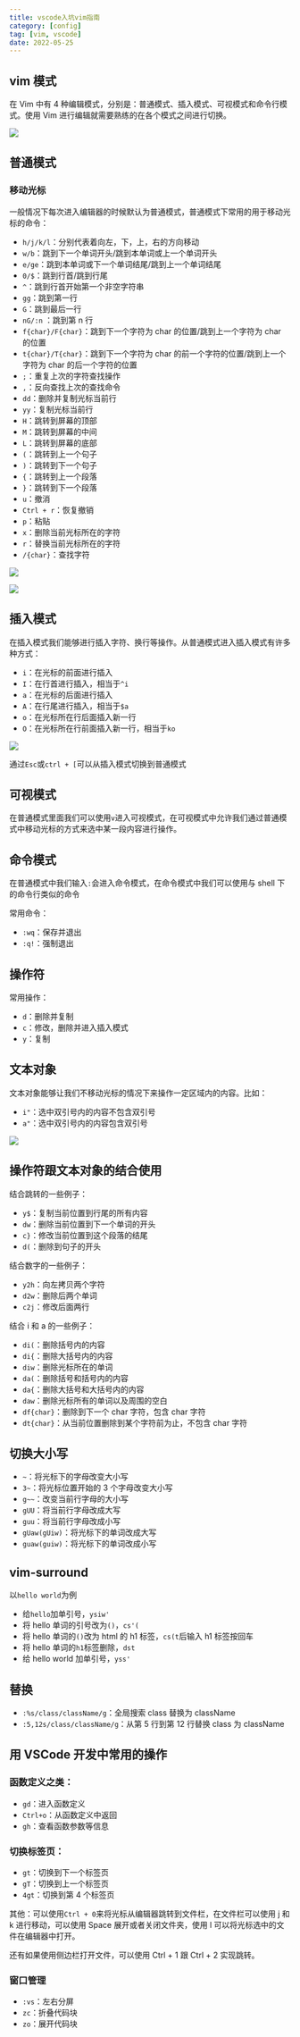```yaml
---
title: vscode入坑vim指南
category: [config]
tag: [vim, vscode]
date: 2022-05-25
---
```


## vim 模式

在 Vim 中有 4 种编辑模式，分别是：普通模式、插入模式、可视模式和命令行模式。使用 Vim 进行编辑就需要熟练的在各个模式之间进行切换。

![](./20220525/2022-05-25-13-48-06.png)

## 普通模式

### 移动光标

一般情况下每次进入编辑器的时候默认为普通模式，普通模式下常用的用于移动光标的命令：

- `h/j/k/l`：分别代表着向左，下，上，右的方向移动
- `w/b`：跳到下一个单词开头/跳到本单词或上一个单词开头
- `e/ge`：跳到本单词或下一个单词结尾/跳到上一个单词结尾
- `0/$`：跳到行首/跳到行尾
- `^`：跳到行首开始第一个非空字符串
- `gg`：跳到第一行
- `G`：跳到最后一行
- `nG/:n` ：跳到第 n 行
- `f{char}/F{char}`：跳到下一个字符为 char 的位置/跳到上一个字符为 char 的位置
- `t{char}/T{char}`：跳到下一个字符为 char 的前一个字符的位置/跳到上一个字符为 char 的后一个字符的位置
- `;`：重复上次的字符查找操作
- `,`：反向查找上次的查找命令
- `dd`：删除并复制光标当前行
- `yy`：复制光标当前行
- `H`：跳转到屏幕的顶部
- `M`：跳转到屏幕的中间
- `L`：跳转到屏幕的底部
- `(`：跳转到上一个句子
- `)`：跳转到下一个句子
- `{`：跳转到上一个段落
- `}`：跳转到下一个段落
- `u`：撤消
- `Ctrl + r`：恢复撤销
- `p`：粘贴
- `x`：删除当前光标所在的字符
- `r`：替换当前光标所在的字符
- `/{char}`：查找字符

![](./20220525/2022-05-25-14-14-28.png)

![](./20220525/2022-05-25-14-15-31.png)

## 插入模式

在插入模式我们能够进行插入字符、换行等操作。从普通模式进入插入模式有许多种方式：

- `i`：在光标的前面进行插入
- `I`：在行首进行插入，相当于`^i`
- `a`：在光标的后面进行插入
- `A`：在行尾进行插入，相当于`$a`
- `o`：在光标所在行后面插入新一行
- `O`：在光标所在行前面插入新一行，相当于`ko`

![](./20220525/2022-05-25-14-23-39.png)

通过`Esc`或`ctrl + [`可以从插入模式切换到普通模式

## 可视模式

在普通模式里面我们可以使用`v`进入可视模式，在可视模式中允许我们通过普通模式中移动光标的方式来选中某一段内容进行操作。

## 命令模式

在普通模式中我们输入`:`会进入命令模式，在命令模式中我们可以使用与 shell 下的命令行类似的命令

常用命令：

- `:wq`：保存并退出
- `:q!`：强制退出

## 操作符

常用操作：

- `d`：删除并复制
- `c`：修改，删除并进入插入模式
- `y`：复制

## 文本对象

文本对象能够让我们不移动光标的情况下来操作一定区域内的内容。比如：

- `i"`：选中双引号内的内容不包含双引号
- `a"`：选中双引号内的内容包含双引号

![](./20220525/2022-05-25-14-45-52.png)

## 操作符跟文本对象的结合使用

结合跳转的一些例子：

- `y$`：复制当前位置到行尾的所有内容
- `dw`：删除当前位置到下一个单词的开头
- `c}`：修改当前位置到这个段落的结尾
- `d(`：删除到句子的开头

结合数字的一些例子：

- `y2h`：向左拷贝两个字符
- `d2w`：删除后两个单词
- `c2j`：修改后面两行

结合 i 和 a 的一些例子：

- `di(`：删除括号内的内容
- `di{`：删除大括号内的内容
- `diw`：删除光标所在的单词
- `da(`：删除括号和括号内的内容
- `da{`：删除大括号和大括号内的内容
- `daw`：删除光标所有的单词以及周围的空白
- `df{char}`：删除到下一个 char 字符，包含 char 字符
- `dt{char}`：从当前位置删除到某个字符前为止，不包含 char 字符

## 切换大小写

- `~`：将光标下的字母改变大小写
- `3~`：将光标位置开始的 3 个字母改变大小写
- `g~~`：改变当前行字母的大小写
- `gUU`：将当前行字母改成大写
- `guu`：将当前行字母改成小写
- `gUaw(gUiw)`：将光标下的单词改成大写
- `guaw(guiw)`：将光标下的单词改成小写

## vim-surround

以`hello world`为例

- 给`hello`加单引号，`ysiw'`
- 将 hello 单词的引号改为`()`，`cs'(`
- 将 hello 单词的`()`改为 html 的 h1 标签，`cs(t`后输入 h1 标签按回车
- 将 hello 单词的`h1`标签删除，`dst`
- 给 hello world 加单引号，`yss'`

## 替换

- `:%s/class/className/g`：全局搜索 class 替换为 className
- `:5,12s/class/className/g`：从第 5 行到第 12 行替换 class 为 className

## 用 VSCode 开发中常用的操作

### 函数定义之类：

- `gd`：进入函数定义
- `Ctrl+o`：从函数定义中返回
- `gh`：查看函数参数等信息

### 切换标签页：

- `gt`：切换到下一个标签页
- `gT`：切换到上一个标签页
- `4gt`：切换到第 4 个标签页

其他：可以使用`Ctrl + 0`来将光标从编辑器跳转到文件栏，在文件栏可以使用 j 和 k 进行移动，可以使用 Space 展开或者关闭文件夹，使用 l 可以将光标选中的文件在编辑器中打开。

还有如果使用侧边栏打开文件，可以使用 Ctrl + 1 跟 Ctrl + 2 实现跳转。

### 窗口管理

- `:vs`：左右分屏
- `zc`：折叠代码块
- `zo`：展开代码块
